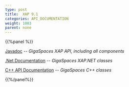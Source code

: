 ```yaml
---
type: post
title:  XAP 9.1
categories: API_DOCUMENTATION
weight: 1003
parent: none
---
```


{{%panel  %}}


[Javadoc](http://www.gigaspaces.com/docs/JavaDoc9.1/index.html) -- _GigaSpaces XAP API, including all components_

[.Net Documentation](http://www.gigaspaces.com/docs/dotnetdocs9.1) -- _GigaSpaces XAP.NET classes_

[C+\+ API Documentation](http://www.gigaspaces.com/docs/cppdocs9.1) -- _GigaSpaces C+\+ classes_

{{%/panel%}}
